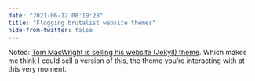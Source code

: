 ```yaml
---
date: "2021-06-12 08:19:28"
title: "Flogging brutalist website themes"
hide-from-twitter: false
---
```


Noted: [Tom MacWright is selling his website (Jekyll) theme](https://macwright.com/2021/06/11/the-theme.html). Which makes me think I could sell a version of this, the theme you’re interacting with at this very moment.
